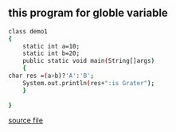 ## this program for globle variable

```bash
class demo1
{
    static int a=10;
    static int b=20;
    public static void main(String[]args)
    {
char res =(a>b)?'A':'B';
    System.out.println(res+":is Grater");
    }
  
}

```
<a href="program/demo1.java">source file</a>
